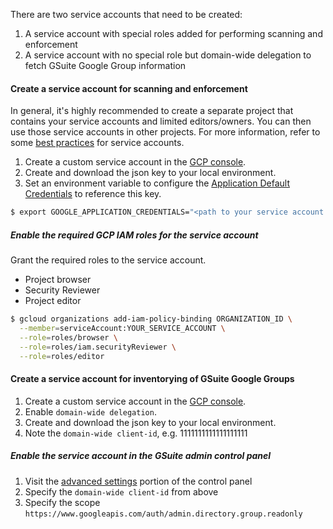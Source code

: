 ---
---
There are two service accounts that need to be created:

 1. A service account with special roles added for performing scanning and
 enforcement
 1. A service account with no special role but domain-wide delegation to
 fetch GSuite Google Group information

#### Create a service account for scanning and enforcement
In general, it's highly recommended to create a separate project that contains
your service accounts and limited editors/owners. You can then use those
service accounts in other projects. For more information, refer to
some [best practices](https://cloud.google.com/compute/docs/access/create-enable-service-accounts-for-instances#best_practices)
for service accounts.

1. Create a custom service account in the [GCP console](https://console.cloud.google.com/iam-admin/serviceaccounts).
1. Create and download the json key to your local environment.
1. Set an environment variable to configure the [Application Default Credentials](https://developers.google.com/identity/protocols/application-default-credentials) to reference this key.

```sh
$ export GOOGLE_APPLICATION_CREDENTIALS="<path to your service account key>"
```

##### Enable the required GCP IAM roles for the service account
Grant the required roles to the service account.

* Project browser
* Security Reviewer
* Project editor

```sh
$ gcloud organizations add-iam-policy-binding ORGANIZATION_ID \
  --member=serviceAccount:YOUR_SERVICE_ACCOUNT \
  --role=roles/browser \
  --role=roles/iam.securityReviewer \
  --role=roles/editor
```

#### Create a service account for inventorying of GSuite Google Groups
1. Create a custom service account in the [GCP console](https://console.cloud.google.com/iam-admin/serviceaccounts).
 1. Enable `domain-wide delegation`.
1. Create and download the json key to your local environment.
1. Note the `domain-wide client-id`, e.g. 1111111111111111111

##### Enable the service account in the GSuite admin control panel
1. Visit the [advanced settings](https://admin.google.com/ManageOauthClients)
portion of the control panel
 1. Specify the `domain-wide client-id` from above
 1. Specify the scope `https://www.googleapis.com/auth/admin.directory.group.readonly`

